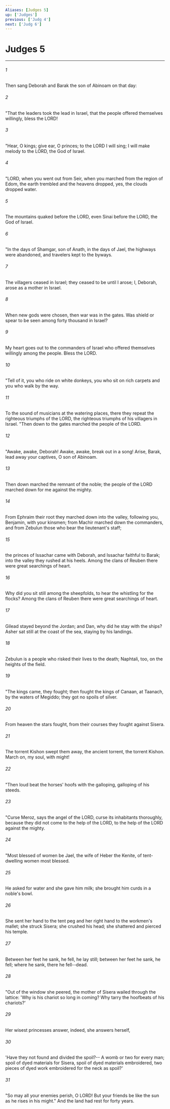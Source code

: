 ```yaml
---
Aliases: [Judges 5]
up: ['Judges']
previous: ['Judg 4']
next: ['Judg 6']
---
```

# Judges 5
***



###### 1 
Then sang Deborah and Barak the son of Abinoam on that day: 

###### 2 
"That the leaders took the lead in Israel, that the people offered themselves willingly, bless the LORD! 

###### 3 
"Hear, O kings; give ear, O princes; to the LORD I will sing; I will make melody to the LORD, the God of Israel. 

###### 4 
"LORD, when you went out from Seir, when you marched from the region of Edom, the earth trembled and the heavens dropped, yes, the clouds dropped water. 

###### 5 
The mountains quaked before the LORD, even Sinai before the LORD, the God of Israel. 

###### 6 
"In the days of Shamgar, son of Anath, in the days of Jael, the highways were abandoned, and travelers kept to the byways. 

###### 7 
The villagers ceased in Israel; they ceased to be until I arose; I, Deborah, arose as a mother in Israel. 

###### 8 
When new gods were chosen, then war was in the gates. Was shield or spear to be seen among forty thousand in Israel? 

###### 9 
My heart goes out to the commanders of Israel who offered themselves willingly among the people. Bless the LORD. 

###### 10 
"Tell of it, you who ride on white donkeys, you who sit on rich carpets and you who walk by the way. 

###### 11 
To the sound of musicians at the watering places, there they repeat the righteous triumphs of the LORD, the righteous triumphs of his villagers in Israel. "Then down to the gates marched the people of the LORD. 

###### 12 
"Awake, awake, Deborah! Awake, awake, break out in a song! Arise, Barak, lead away your captives, O son of Abinoam. 

###### 13 
Then down marched the remnant of the noble; the people of the LORD marched down for me against the mighty. 

###### 14 
From Ephraim their root they marched down into the valley, following you, Benjamin, with your kinsmen; from Machir marched down the commanders, and from Zebulun those who bear the lieutenant's staff; 

###### 15 
the princes of Issachar came with Deborah, and Issachar faithful to Barak; into the valley they rushed at his heels. Among the clans of Reuben there were great searchings of heart. 

###### 16 
Why did you sit still among the sheepfolds, to hear the whistling for the flocks? Among the clans of Reuben there were great searchings of heart. 

###### 17 
Gilead stayed beyond the Jordan; and Dan, why did he stay with the ships? Asher sat still at the coast of the sea, staying by his landings. 

###### 18 
Zebulun is a people who risked their lives to the death; Naphtali, too, on the heights of the field. 

###### 19 
"The kings came, they fought; then fought the kings of Canaan, at Taanach, by the waters of Megiddo; they got no spoils of silver. 

###### 20 
From heaven the stars fought, from their courses they fought against Sisera. 

###### 21 
The torrent Kishon swept them away, the ancient torrent, the torrent Kishon. March on, my soul, with might! 

###### 22 
"Then loud beat the horses' hoofs with the galloping, galloping of his steeds. 

###### 23 
"Curse Meroz, says the angel of the LORD, curse its inhabitants thoroughly, because they did not come to the help of the LORD, to the help of the LORD against the mighty. 

###### 24 
"Most blessed of women be Jael, the wife of Heber the Kenite, of tent-dwelling women most blessed. 

###### 25 
He asked for water and she gave him milk; she brought him curds in a noble's bowl. 

###### 26 
She sent her hand to the tent peg and her right hand to the workmen's mallet; she struck Sisera; she crushed his head; she shattered and pierced his temple. 

###### 27 
Between her feet he sank, he fell, he lay still; between her feet he sank, he fell; where he sank, there he fell--dead. 

###### 28 
"Out of the window she peered, the mother of Sisera wailed through the lattice: 'Why is his chariot so long in coming? Why tarry the hoofbeats of his chariots?' 

###### 29 
Her wisest princesses answer, indeed, she answers herself, 

###### 30 
'Have they not found and divided the spoil?-- A womb or two for every man; spoil of dyed materials for Sisera, spoil of dyed materials embroidered, two pieces of dyed work embroidered for the neck as spoil?' 

###### 31 
"So may all your enemies perish, O LORD! But your friends be like the sun as he rises in his might." And the land had rest for forty years.
